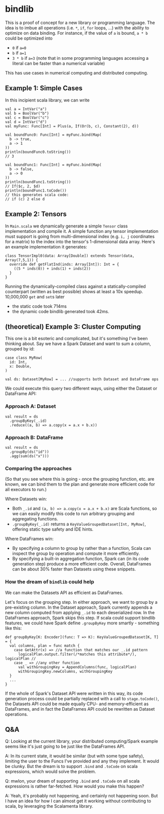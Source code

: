 # bindlib

This is a proof of concept for a new library or programming language.
The idea is to imbue all operations (i.e. `*`, `if`, `for` loops, ...) with
the ability to optimize on data binding.
For instance, if the value of `a` is bound, `a * b` could be optimized into
* `0` if `a=0`
* `b` if `a=1`
* `3 * b` if `a=3` (note that in some programming languages
accessing a literal can be faster than a numerical variable)

This has use cases in numerical computing and distributed computing.

## Example 1: Simple Cases
In this incipient scala library, we can write

```
val a = IntVar("a")
val b = BoolVar("b")
val c = BoolVar("c")
val d = IntVar("d")
val myFunc: Func[Int] = Plus(a, If(Or(b, c), Constant(2), d))

val boundFunc0: Func[Int] = myFunc.bind(Map(
  b -> true,
  a -> 1
))
println(boundFunc0.toString())
// 3

val boundFunc1: Func[Int] = myFunc.bind(Map(
  b -> false,
  a -> 0
))
println(boundFunc1.toString())
// If($c, 2, $d)
println(boundFunc1.toCode())
// this generates scala code:
// if (c) 2 else d
```

## Example 2: Tensors

In `Main.scala` we dynamically generate a simple `Tensor` class implementation and
compile it.
A simple function any tensor implementation must support is going from
multi-dimensional index (e.g. `i, j` coordinates for a matrix) to the index
into the tensor's 1-dimensional data array.
Here's an example implementation it generates:
```
class TensorImpl0(data: Array[Double]) extends Tensor(data, Array(7,5,1)) {
  override def getFlatInd(inds: Array[Int]): Int = {
    ((5 * inds(0)) + inds(1) + inds(2))
  }
}
```
Running the dynamically-compiled class against a statically-compiled
counterpart (written as best possible) shows at least a 10x speedup.
10,000,000 `get` and `set`s later
* the static code took 714ms
* the dynamic code bindlib generated took 42ms.

## (theoretical) Example 3: Cluster Computing

This one is a bit esoteric and complicated, but it's something I've been thinking about.
Say we have a Spark Dataset and want to sum a column, grouped by id:
```
case class MyRow(
  id: Int,
  x: Double,
)

val ds: Dataset[MyRow] = ... //supports both Dataset and DataFrame ops
```
We could execute this query two different ways, using either the Dataset
or DataFrame API:

### Approach A: Dataset
```
val result = ds
  .groupByKey(_.id)
  .reduce((a, b) => a.copy(x = a.x + b.x))
```


### Approach B: DataFrame

```
val result = ds
  .groupBy(ds("id"))
  .agg(sum(ds("x")))
```

### Comparing the approaches

(So that you see where this is going - once the grouping function, etc. are
known, we can bind them to the plan and generate more efficient code for all
executors to run.)

Where Datasets win:
* Both `_.id` and `(a, b) => a.copy(x = a.x + b.x)` are Scala functions, so we
can easily modify this code to run arbitrary grouping and aggregating
functions.
* `.groupByKey(_.id)` returns a `KeyValueGroupedDataset[Int, MyRow]`, offering
static type safety and IDE hints.

Where DataFrames win:
* By specifying a column to group by rather than a function, Scala can inspect
the group by operation and compute it more efficiently.
* By specifying a built-in aggregation function, Spark can (in its code
generation step) produce a more efficient code. Overall, DataFrames can be
about 30% faster than Datasets using these snippets.

### How the dream of `bindlib` could help

We can make the Datasets API as efficient as DataFrames.

Let's focus on the grouping step.
In either approach, we want to group by a pre-existing column.
In the Dataset approach, Spark currently appends a new column
computed from applying `_.id` to each deserialized row.
In the DataFrames approach, Spark skips this step.
If scala could support bindlib features, we could have Spark define
`.groupByKey` more smartly - something like this:
```
def groupByKey[K: Encoder](func: T => K): KeyValueGroupedDataset[K, T] = {
  val columns, plan = func match {
    case GetAttr(x) => //a function that matches our _.id pattern
      logicalPlan.output.filter(/*matches this attribute*/), logicalPlan //
    case _ => //any other function
      val withGroupingKey = AppendColumns(func, logicalPlan)
      withGroupingKey.newColumns, withGroupingKey
  }
  ...
}
```

If the whole of Spark's Dataset API were written in this way, its
code generation process could be partially replaced with a call to
`stage.toCode()`, the Datasets API could be made equally CPU- and
memory-efficient as DataFrames, and in fact the DataFrames API could
be rewritten as Dataset operations.

## Q&A

Q: Looking at the current library, your distributed computing/Spark example
seems like it's just going to be just like the DataFrames API.

A: In its current state, it would be similar (but with some type safety),
limiting the user to the Funcs I've provided and any they implement. It would
be clunky. But the dream is to support `.bind` and `.toCode` on scala
expressions, which would solve the problem.

Q: mwlon, your dream of supporting `.bind` and `.toCode` on all scala
expressions is rather far-fetched. How would you make this happen?

A: Yeah, it's probably not happening, and certainly not happening soon.
But I have an idea for how I can almost get it working without contributing to
scala, by leveraging the Scalamenta library.